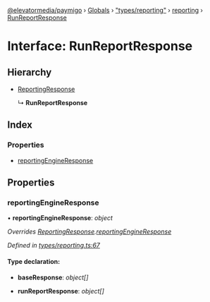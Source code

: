 [@elevatormedia/paymigo](../README.md) › [Globals](../globals.md) › ["types/reporting"](../modules/_types_reporting_.md) › [reporting](../modules/_types_reporting_.reporting.md) › [RunReportResponse](_types_reporting_.reporting.runreportresponse.md)

# Interface: RunReportResponse

## Hierarchy

-   [ReportingResponse](_types_reporting_.reporting.reportingresponse.md)

    ↳ **RunReportResponse**

## Index

### Properties

-   [reportingEngineResponse](_types_reporting_.reporting.runreportresponse.md#reportingengineresponse)

## Properties

### reportingEngineResponse

• **reportingEngineResponse**: _object_

_Overrides [ReportingResponse](_types_reporting_.reporting.reportingresponse.md).[reportingEngineResponse](_types_reporting_.reporting.reportingresponse.md#reportingengineresponse)_

_Defined in [types/reporting.ts:67](https://github.com/ELEVATORmedia/paymigo/blob/396f1ec/src/types/reporting.ts#L67)_

#### Type declaration:

-   **baseResponse**: _object[]_

-   **runReportResponse**: _object[]_
